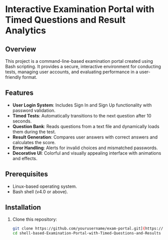 # Interactive Examination Portal with Timed Questions and Result Analytics  

## Overview  
This project is a command-line-based examination portal created using Bash scripting. It provides a secure, interactive environment for conducting tests, managing user accounts, and evaluating performance in a user-friendly format.  

## Features  
- **User Login System**: Includes Sign In and Sign Up functionality with password validation.  
- **Timed Tests**: Automatically transitions to the next question after 10 seconds.  
- **Question Bank**: Reads questions from a text file and dynamically loads them during the test.  
- **Result Generation**: Compares user answers with correct answers and calculates the score.  
- **Error Handling**: Alerts for invalid choices and mismatched passwords.  
- **Decorative UI**: Colorful and visually appealing interface with animations and effects.  

## Prerequisites  
- Linux-based operating system.  
- Bash shell (v4.0 or above).  

## Installation  
1. Clone this repository:  
   ```bash
   git clone https://github.com/yourusername/exam-portal.git](https://github.com/ashiqurrahman2205/shell-based-Examination-Portal-with-Timed-Questions-and-Results.git
   cd shell-based-Examination-Portal-with-Timed-Questions-and-Results
